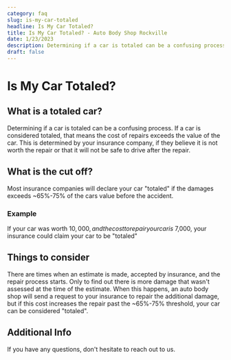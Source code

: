 ```yaml
---
category: faq
slug: is-my-car-totaled
headline: Is My Car Totaled?
title: Is My Car Totaled? - Auto Body Shop Rockville
date: 1/23/2023
description: Determining if a car is totaled can be a confusing process. If a car is considered totaled, that means the cost of repairs exceeds the value of the car. This is determined by your insurance company, if they believe it is not worth the repair or that it will not be safe to drive after the repair.
draft: false
---
```


# Is My Car Totaled?

## What is a totaled car?

Determining if a car is totaled can be a confusing process. If a car is considered totaled, that means the cost of repairs exceeds the value of the car. This is determined by your insurance company, if they believe it is not worth the repair or that it will not be safe to drive after the repair.

## What is the cut off?

Most insurance companies will declare your car "totaled" if the damages exceeds ~65%-75% of the cars value before the accident.

### Example

If your car was worth $10,000, and the cost to repair your car is ~$7,000, your insurance could claim your car to be "totaled"

## Things to consider

There are times when an estimate is made, accepted by insurance, and the repair process starts. Only to find out there is more damage that wasn't assessed at the time of the estimate. When this happens, an auto body shop will send a request to your insurance to repair the additional damage, but if this cost increases the repair past the ~65%-75% threshold, your car can be considered "totaled".

## Additional Info

If you have any questions, don't hesitate to reach out to us.
